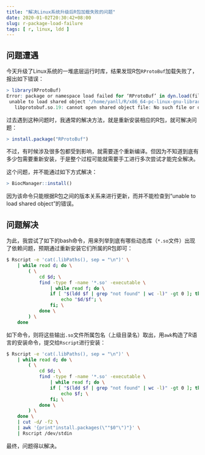 ```yaml
---
title: "解决Linux系统升级后R包加载失败的问题"
date: 2020-01-02T20:30:42+08:00
slug: r-package-load-failure
tags: [ r, linux, ldd ]
---
```


## 问题遭遇

今天升级了Linux系统的一堆底层运行时库，结果发现R包`RProtoBuf`加载失败了，报出如下错误：

```r
> library(RProtoBuf)
Error: package or namespace load failed for ‘RProtoBuf’ in dyn.load(file, DLLpath = DLLpath, ...):
 unable to load shared object '/home/yanll/R/x86_64-pc-linux-gnu-library/3.6/RProtoBuf/libs/RProtoBuf.so':
   libprotobuf.so.19: cannot open shared object file: No such file or directory
```

过去遇到这种问题时，我通常的解决方法，就是重新安装相应的R包，就可解决问题：

```r
> install.package("RProtoBuf")
```

不过，有时候涉及很多包都受到影响，就需要逐个重新编译。但因为不知道到底有多少包需要重新安装，于是整个过程可能就需要手工进行多次尝试才能完全解决。

这个问题，并不能通过如下方式解决：

```r
> BiocManager::install()
```

因为该命令只能根据R包之间的版本关系来进行更新，而并不能检查到“unable to load shared object”的错误。

## 问题解决

为此，我尝试了如下的bash命令，用来列举到底有哪些动态库（`*.so`文件）出现了依赖问题，预期通过重新安装它们所属的R包即可：

```sh
$ Rscript -e 'cat(.libPaths(), sep = "\n")' \
    | while read d; do \
        ( \
            cd $d; \
            find -type f -name '*.so' -executable \
                | while read f; do \
                if [ "$(ldd $f | grep "not found" | wc -l)" -gt 0 ]; then \
                    echo "$d/$f"; \
                fi; \
            done \
        ) \
    done
```

如下命令，则将这些输出`.so`文件所属包名（上级目录名）取出，用`awk`构造了R语言的安装命令，提交给`Rscript`进行安装：

```sh
$ Rscript -e 'cat(.libPaths(), sep = "\n")' \
    | while read d; do \
        ( \
            cd $d; \
            find -type f -name '*.so' -executable \
                | while read f; do \
                if [ "$(ldd $f | grep "not found" | wc -l)" -gt 0 ]; then \
                    echo $f; \
                fi; \
            done \
        ) \
    done \
    | cut -d/ -f2 \
    | awk '{print"install.packages(\""$0"\")"}' \
    | Rscript /dev/stdin
```

最终，问题得以解决。
